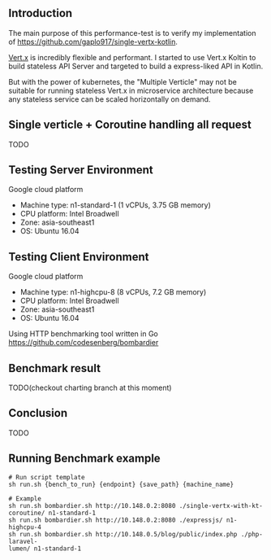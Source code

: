 ## Introduction
The main purpose of this performance-test is to verify my implementation of https://github.com/gaplo917/single-vertx-kotlin.

[Vert.x](http://vertx.io/) is incredibly flexible and performant. I started to use
Vert.x Koltin to build stateless API Server and targeted to build a express-liked API in Kotlin.

But with the power of kubernetes, the "Multiple Verticle" may not be suitable for running stateless
Vert.x in microservice architecture because any stateless service can be scaled horizontally on demand.

## Single verticle + Coroutine handling all request
TODO

## Testing Server Environment
Google cloud platform
* Machine type: n1-standard-1 (1 vCPUs, 3.75 GB memory)
* CPU platform: Intel Broadwell
* Zone: asia-southeast1
* OS: Ubuntu 16.04


## Testing Client Environment
Google cloud platform
* Machine type: n1-highcpu-8 (8 vCPUs, 7.2 GB memory)
* CPU platform: Intel Broadwell
* Zone: asia-southeast1
* OS: Ubuntu 16.04

Using HTTP benchmarking tool written in Go
https://github.com/codesenberg/bombardier

## Benchmark result
TODO(checkout charting branch at this moment)

## Conclusion
TODO


## Running Benchmark example
```
# Run script template
sh run.sh {bench_to_run} {endpoint} {save_path} {machine_name}

# Example
sh run.sh bombardier.sh http://10.148.0.2:8080 ./single-vertx-with-kt-coroutine/ n1-standard-1
sh run.sh bombardier.sh http://10.148.0.2:8080 ./expressjs/ n1-highcpu-4
sh run.sh bombardier.sh http://10.148.0.5/blog/public/index.php ./php-laravel-
lumen/ n1-standard-1
```
